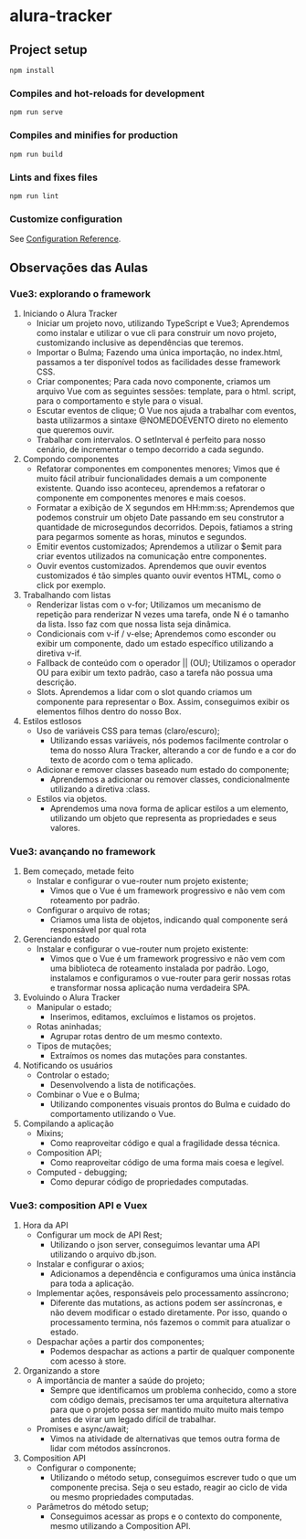 # alura-tracker

## Project setup
```
npm install
```

### Compiles and hot-reloads for development
```
npm run serve
```

### Compiles and minifies for production
```
npm run build
```

### Lints and fixes files
```
npm run lint
```

### Customize configuration
See [Configuration Reference](https://cli.vuejs.org/config/).

## Observações das Aulas
### Vue3: explorando o framework
1. Iniciando o Alura Tracker
    - Iniciar um projeto novo, utilizando TypeScript e Vue3;
        Aprendemos como instalar e utilizar o vue cli para construir um novo projeto, customizando inclusive as dependências que teremos.
    - Importar o Bulma;
        Fazendo uma única importação, no index.html, passamos a ter disponível todos as facilidades desse framework CSS.
    - Criar componentes;
        Para cada novo componente, criamos um arquivo Vue com as seguintes sessões: template, para o html. script, para o comportamento e style para o visual.
    - Escutar eventos de clique;
        O Vue nos ajuda a trabalhar com eventos, basta utilizarmos a sintaxe @NOMEDOEVENTO direto no elemento que queremos ouvir.
    - Trabalhar com intervalos.
        O setInterval é perfeito para nosso cenário, de incrementar o tempo decorrido a cada segundo.
2. Compondo componentes
    - Refatorar componentes em componentes menores;
        Vimos que é muito fácil atribuir funcionalidades demais a um componente existente. Quando isso aconteceu, aprendemos a refatorar o componente em componentes menores e mais coesos.
    - Formatar a exibição de X segundos em HH:mm:ss;
        Aprendemos que podemos construir um objeto Date passando em seu construtor a quantidade de microsegundos decorridos. Depois, fatiamos a string para pegarmos somente as horas, minutos e segundos.
    - Emitir eventos customizados;
        Aprendemos a utilizar o $emit para criar eventos utilizados na comunicação entre componentes.
    - Ouvir eventos customizados.
        Aprendemos que ouvir eventos customizados é tão simples quanto ouvir eventos HTML, como o click por exemplo.
3. Trabalhando com listas
    - Renderizar listas com o v-for;
        Utilizamos um mecanismo de repetição para renderizar N vezes uma tarefa, onde N é o tamanho da lista. Isso faz com que nossa lista seja dinâmica.
    - Condicionais com v-if / v-else;
        Aprendemos como esconder ou exibir um componente, dado um estado específico utilizando a diretiva v-if.
    - Fallback de conteúdo com o operador || (OU);
        Utilizamos o operador OU para exibir um texto padrão, caso a tarefa não possua uma descrição.
    - Slots.
        Aprendemos a lidar com o slot quando criamos um componente para representar o Box. Assim, conseguimos exibir os elementos filhos dentro do nosso Box.
4. Estilos estlosos
   - Uso de variáveis CSS para temas (claro/escuro);
     - Utilizando essas variáveis, nós podemos facilmente controlar o tema do nosso Alura Tracker, alterando a cor de fundo e a cor do texto de acordo com o tema aplicado.
   - Adicionar e remover classes baseado num estado do componente;
     - Aprendemos a adicionar ou remover classes, condicionalmente utilizando a diretiva :class.
   - Estilos via objetos.
     - Aprendemos uma nova forma de aplicar estilos a um elemento, utilizando um objeto que representa as propriedades e seus valores.

### Vue3: avançando no framework
1. Bem começado, metade feito
    - Instalar e configurar o vue-router num projeto existente;
      - Vimos que o Vue é um framework progressivo e não vem com roteamento por padrão.
    - Configurar o arquivo de rotas;
      - Criamos uma lista de objetos, indicando qual componente será responsável por qual rota
2. Gerenciando estado
   - Instalar e configurar o vue-router num projeto existente:
     - Vimos que o Vue é um framework progressivo e não vem com uma biblioteca de roteamento instalada por padrão. Logo, instalamos e configuramos o vue-router para gerir nossas rotas e transformar nossa aplicação numa verdadeira SPA.
3. Evoluindo o Alura Tracker
   - Manipular o estado;
     - Inserimos, editamos, excluímos e listamos os projetos.
   - Rotas aninhadas;
     - Agrupar rotas dentro de um mesmo contexto.
   - Tipos de mutações;
     - Extraímos os nomes das mutações para constantes.
4. Notificando os usuários
   - Controlar o estado;
     - Desenvolvendo a lista de notificações.
   - Combinar o Vue e o Bulma;
     - Utilizando componentes visuais prontos do Bulma e cuidado do comportamento utilizando o Vue.
5. Compilando a aplicação
     - Mixins;
       - Como reaproveitar código e qual a fragilidade dessa técnica.
     - Composition API;
       - Como reaproveitar código de uma forma mais coesa e legível.
     - Computed - debugging;
       - Como depurar código de propriedades computadas.
### Vue3: composition API e Vuex
1. Hora da API
   - Configurar um mock de API Rest;
     - Utilizando o json server, conseguimos levantar uma API utilizando o arquivo db.json.
   - Instalar e configurar o axios;
     - Adicionamos a dependência e configuramos uma única instância para toda a aplicação.
   - Implementar ações, responsáveis pelo processamento assíncrono;
     - Diferente das mutations, as actions podem ser assíncronas, e não devem modificar o estado diretamente. Por isso, quando o processamento termina, nós fazemos o commit para atualizar o estado.
   - Despachar ações a partir dos componentes;
     - Podemos despachar as actions a partir de qualquer componente com acesso à store.
2. Organizando a store
   - A importância de manter a saúde do projeto;
     - Sempre que identificamos um problema conhecido, como a store com código demais, precisamos ter uma arquitetura alternativa para que o projeto possa ser mantido muito muito mais tempo antes de virar um legado difícil de trabalhar. 
   - Promises e async/await;
     - Vimos na atividade de alternativas que temos outra forma de lidar com métodos assíncronos.
3. Composition API
   - Configurar o componente;
     - Utilizando o método setup, conseguimos escrever tudo o que um componente precisa. Seja o seu estado, reagir ao ciclo de vida ou mesmo propriedades computadas.
   - Parâmetros do método setup;
     - Conseguimos acessar as props e o contexto do componente, mesmo utilizando a Composition API.